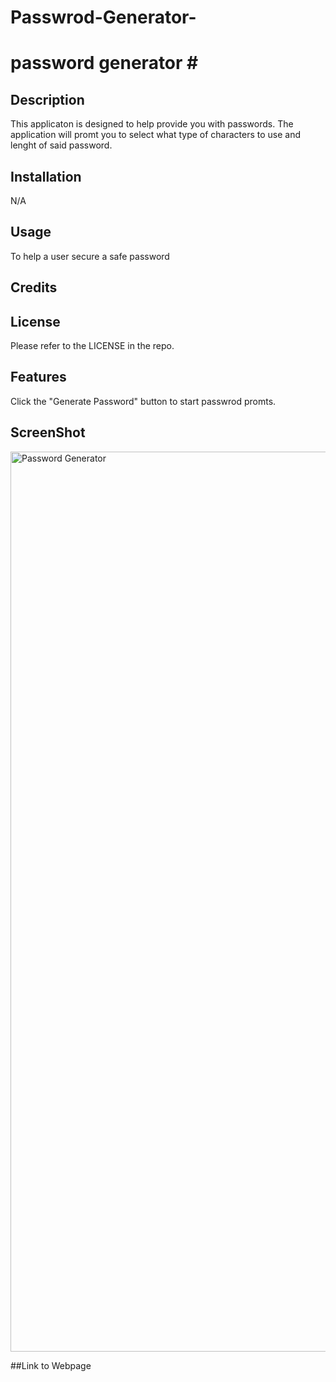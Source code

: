 # Passwrod-Generator-

# password generator # <Module-3-Challenge>

## Description
This applicaton is designed to help provide you with passwords. The application will promt you to select what type of characters to use and lenght of said password. 
## Installation
N/A

## Usage
To help a user secure a safe password 
## Credits

## License
Please refer to the LICENSE in the repo.

## Features
Click the "Generate Password" button to start passwrod promts. 

## ScreenShot
<img width="1440" alt="Password Generator" src="https://user-images.githubusercontent.com/113846649/199100192-a24e060b-aca0-40d3-85b6-6385f2a124da.png">

##Link to Webpage


